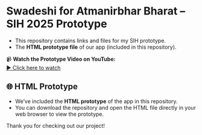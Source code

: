 # Swadeshi for Atmanirbhar Bharat – SIH 2025 Prototype
- This repository contains links and files for my SIH prototype.
- The **HTML prototype file** of our app (included in this repository).

📹 **Watch the Prototype Video on YouTube:**  
[▶️ Click here to watch](https://youtu.be/23ksSucrJk8?feature=shared)

## 🌐 HTML Prototype
- We’ve included the **HTML prototype** of the app in this repository.   
- You can download the repository and open the HTML file directly in your web browser to view the prototype.

Thank you for checking out our project!
